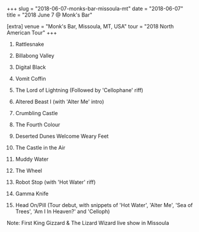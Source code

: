 +++
slug = "2018-06-07-monks-bar-missoula-mt"
date = "2018-06-07"
title = "2018 June 7 @ Monk's Bar"

[extra]
venue = "Monk's Bar, Missoula, MT, USA"
tour = "2018 North American Tour"
+++


 1. Rattlesnake

 2. Billabong Valley

 3. Digital Black

 4. Vomit Coffin

 5. The Lord of Lightning
    (Followed by 'Cellophane' riff)

 6. Altered Beast I
    (with 'Alter Me' intro)

 7. Crumbling Castle

 8. The Fourth Colour

 9. Deserted Dunes Welcome Weary Feet

10. The Castle in the Air

11. Muddy Water

12. The Wheel

13. Robot Stop
    (with 'Hot Water' riff)

14. Gamma Knife

15. Head On/Pill
    (Tour debut, with snippets of 'Hot Water', 'Alter Me', 'Sea of
    Trees', 'Am I In Heaven?' and 'Celloph)


Note: First King Gizzard & The Lizard Wizard live show in Missoula

